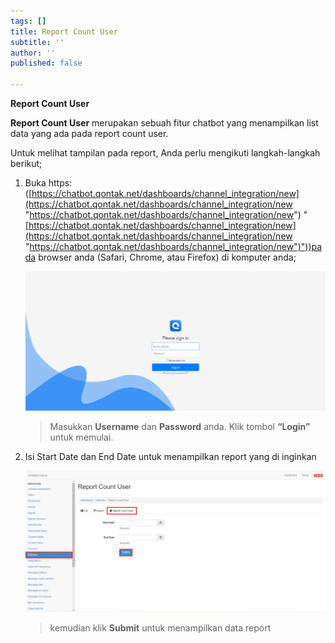 ```yaml
---
tags: []
title: Report Count User
subtitle: ''
author: ''
published: false

---
```

**Report Count User**

**Report Count User** merupakan sebuah fitur chatbot yang menampilkan list data yang ada pada report count user.

Untuk melihat tampilan pada report, Anda perlu mengikuti langkah-langkah berikut;

1. Buka https: ([https://chatbot.qontak.net/dashboards/channel_integration/new](https://chatbot.qontak.net/dashboards/channel_integration/new "https://chatbot.qontak.net/dashboards/channel_integration/new") "[https://chatbot.qontak.net/dashboards/channel_integration/new](https://chatbot.qontak.net/dashboards/channel_integration/new "https://chatbot.qontak.net/dashboards/channel_integration/new")"))pada browser anda (Safari, Chrome, atau Firefox) di komputer anda;

   ![](/uploads/channell.PNG)

   > Masukkan **Username** dan **Password** anda. Klik tombol **“Login”** untuk memulai.
2. Isi Start Date dan End Date untuk menampilkan report yang di inginkan

   ![](/uploads/historiesreposrt.PNG)

   > kemudian klik **Submit** untuk menampilkan data report